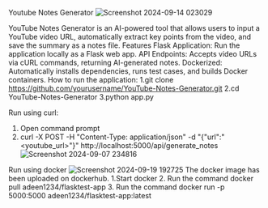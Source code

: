 Youtube Notes Generator
![Screenshot 2024-09-14 023029](https://github.com/user-attachments/assets/78d950c9-99e1-44cd-ba54-25081cf3e4ae)

YouTube Notes Generator is an AI-powered tool that allows users to input a YouTube video URL, automatically extract key points from the video, and save the summary as a notes file.
Features
Flask Application: Run the application locally as a Flask web app.
API Endpoints: Accepts video URLs via cURL commands, returning AI-generated notes.
Dockerized: Automatically installs dependencies, runs test cases, and builds Docker containers.
How to run the application:
1.git clone https://github.com/yourusername/YouTube-Notes-Generator.git
2.cd YouTube-Notes-Generator
3.python app.py

Run using curl:
1. Open command prompt
2. curl -X POST -H "Content-Type: application/json" -d "{\"url\":\"<youtube_url>\"}" http://localhost:5000/api/generate_notes  
![Screenshot 2024-09-07 234816](https://github.com/user-attachments/assets/5ed18a03-3364-410b-af2a-349691a33516)

Run using docker
![Screenshot 2024-09-19 192725](https://github.com/user-attachments/assets/9d1a83ef-de15-4233-b67f-fdc5d7a1fa67)
The docker image has been uploaded on dockerhub.
1.Start docker
2. Run the command docker pull adeen1234/flasktest-app
3. Run the command docker run -p 5000:5000 adeen1234/flasktest-app:latest

